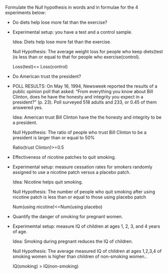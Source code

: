Formulate the Null hypothesis in words and in formulae for the 4 experiments below:
* Do diets help lose more fat than the exercise?

* Experimental setup: you have a test and a control sample.

    Idea: Diets help lose more fat than the exercise.

    Null Hypothesis:  The average weight loss for people who keep diets(test )is less than or equal to that for people who exercise(control). 

    Loss(test)<= Loss(control)

* Do American trust the president?
* POLL RESULTS: On May 16, 1994, Newsweek reported the results of a public opinion poll that asked: “From everything you know about Bill Clinton, does he have the honesty and integrity you expect in a president?” (p. 23). Poll surveyed 518 adults and 233, or 0.45 of them answered yes.

    Idea: American trust Bill Clinton have the the honesty and integrity to be a president.

    Null Hypothesis: The ratio of people who trust Bill Clinton to be a president is larger than or equal to 50%

    Ratio(trust Clinton)>=0.5



* Effectiveness of nicotine patches to quit smoking.
* Experimental setup: measure cessation rates for smokers randomly assigned to use a nicotine patch versus a placebo patch.

    Idea: Nicotine helps quit smoking.

    Null Hypothesis: The number of people who quit smoking after using nicotine patch is less than or equal to those using placebo patch

    Num(using nicotine)<=Num(using placebo)


* Quantify the danger of smoking for pregnant women.
* Experimemtal setup: measure IQ of children at ages 1, 2, 3, and 4 years of age.

    Idea: Smoking during pregnant reduces the IQ of children.

    Null Hypothesis: The average measured IQ of children at ages 1,2,3,4 of smoking women is higher than children of non-smoking women..

    IQ(smoking) > IQ(non-smoking)

